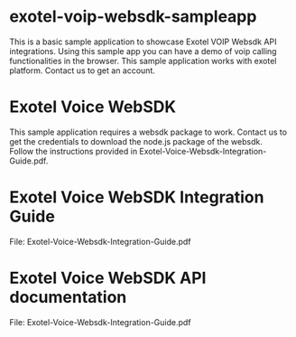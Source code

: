# exotel-voip-websdk-sampleapp
This is a basic sample application to showcase Exotel VOIP Websdk API integrations. Using this sample app you can have a demo of voip calling functionalities in the browser. This sample application works with exotel platform. Contact us to get an account.

# Exotel Voice WebSDK
This sample application requires a websdk package to work. Contact us to get the credentials to download the node.js package of the websdk.  
Follow the instructions provided in Exotel-Voice-Websdk-Integration-Guide.pdf.

# Exotel Voice WebSDK Integration Guide
File: Exotel-Voice-Websdk-Integration-Guide.pdf

# Exotel Voice WebSDK API documentation
File: Exotel-Voice-Websdk-Integration-Guide.pdf

